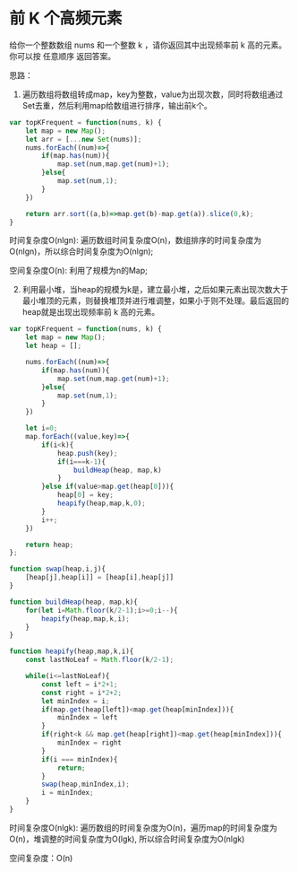 # 前 K 个高频元素

给你一个整数数组 nums 和一个整数 k ，请你返回其中出现频率前 k 高的元素。你可以按 任意顺序 返回答案。

思路：

1. 遍历数组将数组转成map，key为整数，value为出现次数，同时将数组通过Set去重，然后利用map给数组进行排序，输出前k个。

```js
var topKFrequent = function(nums, k) {
    let map = new Map();
    let arr = [...new Set(nums)];
    nums.forEach((num)=>{
        if(map.has(num)){
            map.set(num,map.get(num)+1);
        }else{
            map.set(num,1);
        }
    })

    return arr.sort((a,b)=>map.get(b)-map.get(a)).slice(0,k);
}
```

时间复杂度O(nlgn): 遍历数组时间复杂度O(n)，数组排序的时间复杂度为O(nlgn)，所以综合时间复杂度为O(nlgn);

空间复杂度O(n): 利用了规模为n的Map;

2. 利用最小堆，当heap的规模为k是，建立最小堆，之后如果元素出现次数大于最小堆顶的元素，则替换堆顶并进行堆调整，如果小于则不处理。最后返回的heap就是出现出现频率前 k 高的元素。

```js
var topKFrequent = function(nums, k) {
    let map = new Map();
    let heap = [];

    nums.forEach((num)=>{
        if(map.has(num)){
            map.set(num,map.get(num)+1);
        }else{
            map.set(num,1);
        }
    })

    let i=0;
    map.forEach((value,key)=>{
        if(i<k){
            heap.push(key);
            if(i===k-1){
                buildHeap(heap, map,k)
            }
        }else if(value>map.get(heap[0])){
            heap[0] = key;
            heapify(heap,map,k,0);
        }
        i++;
    })

    return heap;
};

function swap(heap,i,j){
    [heap[j],heap[i]] = [heap[i],heap[j]]
}

function buildHeap(heap, map,k){
    for(let i=Math.floor(k/2-1);i>=0;i--){
        heapify(heap,map,k,i);
    }
}

function heapify(heap,map,k,i){
    const lastNoLeaf = Math.floor(k/2-1);

    while(i<=lastNoLeaf){
        const left = i*2+1;
        const right = i*2+2;
        let minIndex = i;
        if(map.get(heap[left])<map.get(heap[minIndex])){
            minIndex = left
        }
        if(right<k && map.get(heap[right])<map.get(heap[minIndex])){
            minIndex = right
        }
        if(i === minIndex){
            return;
        }
        swap(heap,minIndex,i);
        i = minIndex;
    }
}
```

时间复杂度O(nlgk): 遍历数组的时间复杂度为O(n)，遍历map的时间复杂度为O(n)，堆调整的时间复杂度为O(lgk), 所以综合时间复杂度为O(nlgk)

空间复杂度：O(n)